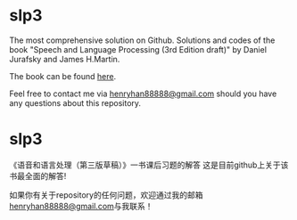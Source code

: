 # slp3
The most comprehensive solution on Github.
Solutions and codes of the book "Speech and Language Processing (3rd Edition draft)" by Daniel Jurafsky and James H.Martin.

The book can be found [here](https://web.stanford.edu/~jurafsky/slp3/ed3book.pdf).

Feel free to contact me via <henryhan88888@gmail.com> should you have any questions about this repository.

# slp3
《语音和语言处理（第三版草稿）》一书课后习题的解答
这是目前github上关于该书最全面的解答!

如果你有关于repository的任何问题，欢迎通过我的邮箱<henryhan88888@gmail.com>与我联系！
